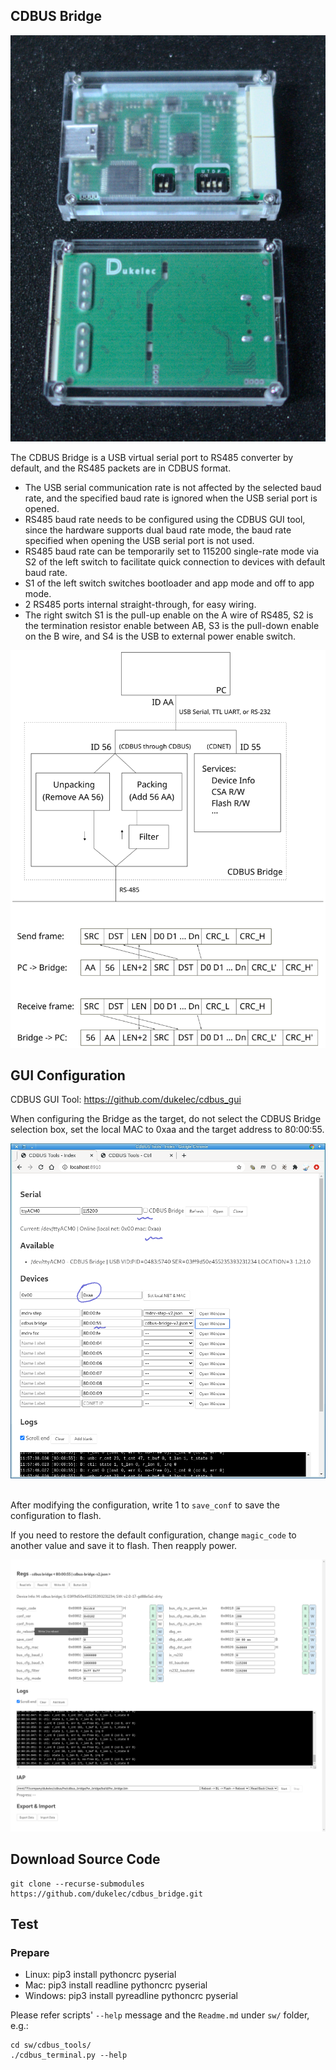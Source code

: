 ## CDBUS Bridge

<img alt="cdbus_bridge" src="doc/img/cdbus_bridge_v4.jpg">

The CDBUS Bridge is a USB virtual serial port to RS485 converter by default, and the RS485 packets are in CDBUS format.

 - The USB serial communication rate is not affected by the selected baud rate, and the specified baud rate is ignored when the USB serial port is opened.
 - RS485 baud rate needs to be configured using the CDBUS GUI tool, since the hardware supports dual baud rate mode, the baud rate specified when opening the USB serial port is not used.
 - RS485 baud rate can be temporarily set to 115200 single-rate mode via S2 of the left switch to facilitate quick connection to devices with default baud rate.
 - S1 of the left switch switches bootloader and app mode and off to app mode.
 - 2 RS485 ports internal straight-through, for easy wiring.
 - The right switch S1 is the pull-up enable on the A wire of RS485, S2 is the termination resistor enable between AB, S3 is the pull-down enable on the B wire, and S4 is the USB to external power enable switch.

<img alt="bridge_mode" src="doc/img/bridge_mode.svg">


## GUI Configuration

CDBUS GUI Tool: https://github.com/dukelec/cdbus_gui

When configuring the Bridge as the target, do not select the CDBUS Bridge selection box, set the local MAC to 0xaa and the target address to 80:00:55.

<img src="doc/img/cdgui1.png">
<br><br>

After modifying the configuration, write 1 to `save_conf` to save the configuration to flash.

If you need to restore the default configuration, change `magic_code` to another value and save it to flash. Then reapply power.

<img src="doc/img/cdgui2.png">


## Download Source Code

```
git clone --recurse-submodules https://github.com/dukelec/cdbus_bridge.git
```

## Test

### Prepare
 - Linux: pip3 install pythoncrc pyserial
 - Mac: pip3 install readline pythoncrc pyserial
 - Windows: pip3 install pyreadline pythoncrc pyserial

Please refer scripts' `--help` message and the `Readme.md` under `sw/` folder, e.g.:

```
cd sw/cdbus_tools/
./cdbus_terminal.py --help
```

